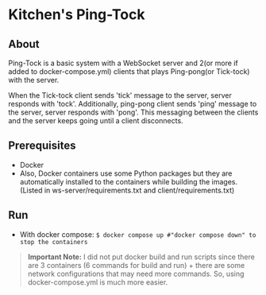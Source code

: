 # Kitchen's Ping-Tock
## About
Ping-Tock is a basic system with a WebSocket server and 2(or more if added to docker-compose.yml) clients that plays Ping-pong(or Tick-tock) with the server.

When the Tick-tock client sends 'tick' message to the server, server responds with 'tock'. Additionally, ping-pong client sends 'ping' message to the server, server responds with 'pong'. This messaging between the clients and the server keeps going until a client disconnects.

## Prerequisites
- Docker
- Also, Docker containers use some Python packages but they are automatically installed to the containers while building the images. (Listed in ws-server/requirements.txt and client/requirements.txt)

## Run
- With docker compose:
```$ docker compose up #"docker compose down" to stop the containers```

> **Important Note:**
> I did not put docker build and run scripts since there are 3 containers (6 commands for build and run) + there are some network configurations that may need more commands. So, using docker-compose.yml is much more easier.
